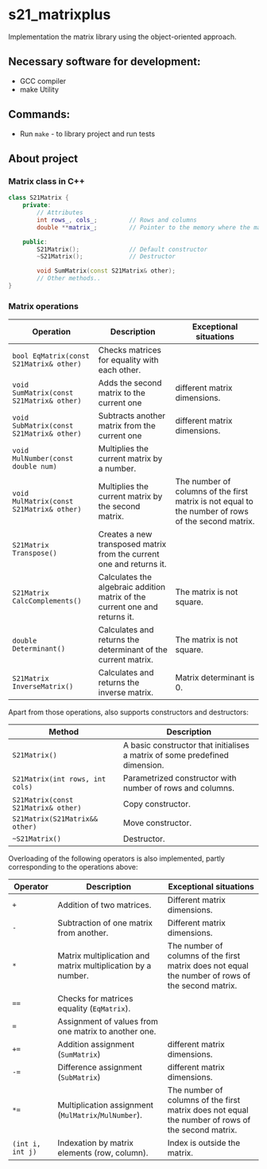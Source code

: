 # s21_matrixplus
Implementation the matrix library using the object-oriented approach.

## Necessary software for development:
- GCC compiler
- make Utility

## Commands:
- Run `make` - to library project and run tests

## About project
### Matrix class in C++
```cpp
class S21Matrix {
    private:
        // Attributes
        int rows_, cols_;         // Rows and columns
        double **matrix_;         // Pointer to the memory where the matrix is allocated

    public:
        S21Matrix();              // Default constructor
        ~S21Matrix();             // Destructor

        void SumMatrix(const S21Matrix& other); 
        // Other methods..
}
```
### Matrix operations

| Operation | Description | Exceptional situations |
| ----------- | ----------- | ----------- |
| `bool EqMatrix(const S21Matrix& other)` | Checks matrices for equality with each other. |  |
| `void SumMatrix(const S21Matrix& other)` | Adds the second matrix to the current one | different matrix dimensions. |
| `void SubMatrix(const S21Matrix& other)` | Subtracts another matrix from the current one | different matrix dimensions. |
| `void MulNumber(const double num) ` | Multiplies the current matrix by a number. |  |
| `void MulMatrix(const S21Matrix& other)` | Multiplies the current matrix by the second matrix. | The number of columns of the first matrix is not equal to the number of rows of the second matrix. |
| `S21Matrix Transpose()` | Creates a new transposed matrix from the current one and returns it. |  |
| `S21Matrix CalcComplements()` | Calculates the algebraic addition matrix of the current one and returns it. | The matrix is not square. |
| `double Determinant()` | Calculates and returns the determinant of the current matrix. | The matrix is not square. |
| `S21Matrix InverseMatrix()` | Calculates and returns the inverse matrix. | Matrix determinant is 0. |

Apart from those operations, also supports constructors and destructors:

| Method | Description |
| ----------- | ----------- |
| `S21Matrix()` | A basic constructor that initialises a matrix of some predefined dimension. |  
| `S21Matrix(int rows, int cols) ` | Parametrized constructor with number of rows and columns. |
| `S21Matrix(const S21Matrix& other)` | Copy constructor. |
| `S21Matrix(S21Matrix&& other)` | Move constructor. |
| `~S21Matrix()` | Destructor. |

Overloading of the following operators is also implemented, partly corresponding to the operations above:

| Operator | Description | Exceptional situations |
| ----------- | ----------- | ----------- |
| `+`      | Addition of two matrices. | Different matrix dimensions. |
| `-`   | Subtraction of one matrix from another. | Different matrix dimensions. |
| `*`  | Matrix multiplication and matrix multiplication by a number. | The number of columns of the first matrix does not equal the number of rows of the second matrix. |
| `==`  | Checks for matrices equality (`EqMatrix`). | |
| `=`  | Assignment of values from one matrix to another one. | |
| `+=`  | Addition assignment (`SumMatrix`) | different matrix dimensions. |
| `-=`  | Difference assignment (`SubMatrix`) | different matrix dimensions. |
| `*=`  | Multiplication assignment (`MulMatrix`/`MulNumber`). | The number of columns of the first matrix does not equal the number of rows of the second matrix. |
| `(int i, int j)`  | Indexation by matrix elements (row, column). | Index is outside the matrix. |